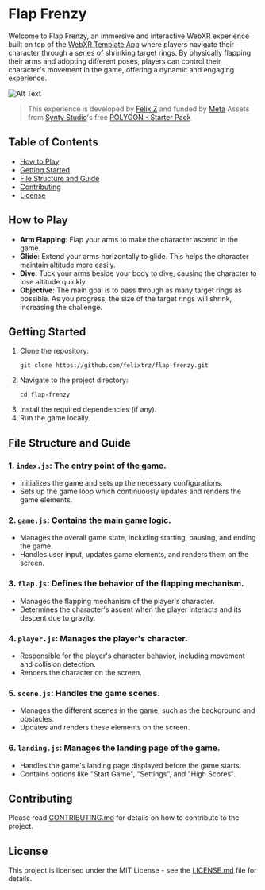 # Flap Frenzy

Welcome to Flap Frenzy, an immersive and interactive WebXR experience built on top of the [WebXR Template App](https://github.com/meta-quest/webxr-samples) where players navigate their character through a series of shrinking target rings. By physically flapping their arms and adopting different poses, players can control their character's movement in the game, offering a dynamic and engaging experience.

![Alt Text](./src/assets/flapfrenzy.gif)

> This experience is developed by [Felix Z](https://twitter.com/felix_trz) and funded by [Meta](https://meta.com/)
> Assets from [Synty Studio](https://www.syntystudios.com/)'s free [POLYGON - Starter Pack](https://syntystore.com/products/polygon-starter-pack)

## Table of Contents
- [How to Play](#how-to-play)
- [Getting Started](#getting-started)
- [File Structure and Guide](#file-structure-and-guide)
- [Contributing](#contributing)
- [License](#license)

## How to Play
- **Arm Flapping**: Flap your arms to make the character ascend in the game.
- **Glide**: Extend your arms horizontally to glide. This helps the character maintain altitude more easily.
- **Dive**: Tuck your arms beside your body to dive, causing the character to lose altitude quickly.
- **Objective**: The main goal is to pass through as many target rings as possible. As you progress, the size of the target rings will shrink, increasing the challenge.

## Getting Started
1. Clone the repository:
   ```
   git clone https://github.com/felixtrz/flap-frenzy.git
   ```
2. Navigate to the project directory:
   ```
   cd flap-frenzy
   ```
3. Install the required dependencies (if any).
4. Run the game locally.

## File Structure and Guide

### 1. `index.js`: The entry point of the game.
- Initializes the game and sets up the necessary configurations.
- Sets up the game loop which continuously updates and renders the game elements.

### 2. `game.js`: Contains the main game logic.
- Manages the overall game state, including starting, pausing, and ending the game.
- Handles user input, updates game elements, and renders them on the screen.

### 3. `flap.js`: Defines the behavior of the flapping mechanism.
- Manages the flapping mechanism of the player's character.
- Determines the character's ascent when the player interacts and its descent due to gravity.

### 4. `player.js`: Manages the player's character.
- Responsible for the player's character behavior, including movement and collision detection.
- Renders the character on the screen.

### 5. `scene.js`: Handles the game scenes.
- Manages the different scenes in the game, such as the background and obstacles.
- Updates and renders these elements on the screen.

### 6. `landing.js`: Manages the landing page of the game.
- Handles the game's landing page displayed before the game starts.
- Contains options like "Start Game", "Settings", and "High Scores".

## Contributing

Please read [CONTRIBUTING.md](./CONTRIBUTING.md) for details on how to contribute to the project.

## License

This project is licensed under the MIT License - see the [LICENSE.md](./LICENSE.md) file for details.
